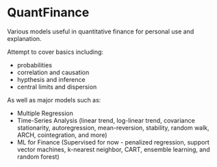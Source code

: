 # QuantFinance
Various models useful in quantitative finance for personal use and explanation. 

Attempt to cover basics including: 
- probabilities
- correlation and causation
- hypthesis and inference
- central limits and dispersion

As well as major models such as:
- Multiple Regression
- Time-Series Analysis (linear trend, log-linear trend, covariance stationarity, autoregression, mean-reversion, stability, random walk, ARCH, cointegration, and more)
- ML for Finance (Supervised for now - penalized regression, support vector machines, k-nearest neighbor, CART, ensemble learning, and random forest)

